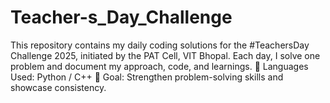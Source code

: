 # Teacher-s_Day_Challenge
This repository contains my daily coding solutions for the #TeachersDay Challenge 2025, initiated by the PAT Cell, VIT Bhopal. Each day, I solve one problem and document my approach, code, and learnings.  📘 Languages Used: Python / C++ 🌱 Goal: Strengthen problem-solving skills and showcase consistency.
